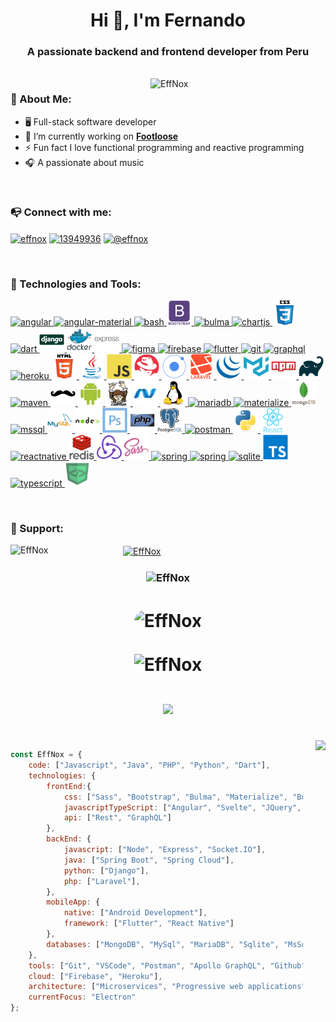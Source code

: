 <h1 align="center">Hi 👋, I'm Fernando</h1>
<h3 align="center">A passionate backend and frontend developer from Peru</h3>


<br>
<img align="right" alt="EffNox" width="280" src="https://imgur.com/vX4NeUA.png">
<h3 align="left"><b>📖 About Me:</b></h3>

- 🖥 Full-stack software developer
- 🔭 I’m currently working on <a href="https://www.footloose.pe/">**Footloose**</a>
- ⚡ Fun fact I love functional programming and reactive programming
- 🎧 A passionate about music



<br>
<h3 align="left"><b>📭 Connect with me:</b></h3>
<p align="left">
<a href="https://twitter.com/effnox" target="blank"><img align="center" src="https://raw.githubusercontent.com/rahuldkjain/github-profile-readme-generator/master/src/images/icons/Social/twitter.svg" alt="effnox" height="30" width="40" /></a>
<a href="https://stackoverflow.com/users/13949936" target="blank"><img align="center" src="https://raw.githubusercontent.com/rahuldkjain/github-profile-readme-generator/master/src/images/icons/Social/stack-overflow.svg" alt="13949936" height="30" width="40" /></a>
<a href="https://medium.com/@effnox" target="blank"><img align="center" src="https://raw.githubusercontent.com/rahuldkjain/github-profile-readme-generator/master/src/images/icons/Social/medium.svg" alt="@effnox" height="30" width="40" /></a>
</p>

<br>
<h3 align="left"><b>🔧 Technologies and Tools:</b></h3>
<p align="left"> 
<a href="https://angular.io" target="_blank"> <img src="https://angular.io/assets/images/logos/angular/angular.svg" alt="angular" width="40" height="40"/> </a>
<a href="https://material.angular.io/" target="_blank"> <img src="https://material.angular.io/assets/img/homepage/angular-white-transparent.svg" alt="angular-material" width="40" height="40"/> </a>
<a href="https://www.gnu.org/software/bash/" target="_blank"> <img src="https://www.vectorlogo.zone/logos/gnu_bash/gnu_bash-icon.svg" alt="bash" width="40" height="40"/> </a>
<a href="https://getbootstrap.com" target="_blank"> <img src="https://raw.githubusercontent.com/devicons/devicon/master/icons/bootstrap/bootstrap-plain-wordmark.svg" alt="bootstrap" width="40" height="40"/> </a>
<a href="https://bulma.io/" target="_blank"> <img src="https://raw.githubusercontent.com/gilbarbara/logos/804dc257b59e144eaca5bc6ffd16949752c6f789/logos/bulma.svg" alt="bulma" width="40" height="40"/> </a>
<a href="https://www.chartjs.org" target="_blank"> <img src="https://www.chartjs.org/media/logo-title.svg" alt="chartjs" width="40" height="40"/> </a>
<a href="https://www.w3schools.com/css/" target="_blank"> <img src="https://raw.githubusercontent.com/devicons/devicon/master/icons/css3/css3-original-wordmark.svg" alt="css3" width="40" height="40"/> </a>
<a href="https://dart.dev" target="_blank"> <img src="https://www.vectorlogo.zone/logos/dartlang/dartlang-icon.svg" alt="dart" width="40" height="40"/> </a>
<a href="https://www.djangoproject.com/" target="_blank"> <img src="https://raw.githubusercontent.com/devicons/devicon/master/icons/django/django-original.svg" alt="django" width="40" height="40"/> </a>
<a href="https://www.docker.com/" target="_blank"> <img src="https://raw.githubusercontent.com/devicons/devicon/master/icons/docker/docker-original-wordmark.svg" alt="docker" width="40" height="40"/> </a>
<a href="https://expressjs.com" target="_blank"> <img src="https://raw.githubusercontent.com/devicons/devicon/master/icons/express/express-original-wordmark.svg" alt="express" width="40" height="40"/> </a>
<a href="https://www.figma.com/" target="_blank"> <img src="https://www.vectorlogo.zone/logos/figma/figma-icon.svg" alt="figma" width="40" height="40"/> </a>
<a href="https://firebase.google.com/" target="_blank"> <img src="https://www.vectorlogo.zone/logos/firebase/firebase-icon.svg" alt="firebase" width="40" height="40"/> </a>
<a href="https://flutter.dev" target="_blank"> <img src="https://www.vectorlogo.zone/logos/flutterio/flutterio-icon.svg" alt="flutter" width="40" height="40"/> </a>
<a href="https://git-scm.com/" target="_blank"> <img src="https://www.vectorlogo.zone/logos/git-scm/git-scm-icon.svg" alt="git" width="40" height="40"/> </a>
<a href="https://graphql.org" target="_blank"> <img src="https://www.vectorlogo.zone/logos/graphql/graphql-icon.svg" alt="graphql" width="40" height="40"/> </a>
<a href="https://heroku.com" target="_blank"> <img src="https://www.vectorlogo.zone/logos/heroku/heroku-icon.svg" alt="heroku" width="40" height="40"/> </a>
<a href="https://www.w3.org/html/" target="_blank"> <img src="https://raw.githubusercontent.com/devicons/devicon/master/icons/html5/html5-original-wordmark.svg" alt="html5" width="40" height="40"/> </a>
<a href="https://www.java.com" target="_blank"> <img src="https://raw.githubusercontent.com/devicons/devicon/master/icons/java/java-original.svg" alt="java" width="40" height="40"/> </a>
<a href="https://developer.mozilla.org/en-US/docs/Web/JavaScript" target="_blank"> <img src="https://raw.githubusercontent.com/devicons/devicon/master/icons/javascript/javascript-original.svg" alt="javascript" width="40" height="40"/> </a>
<a href="https://developers.redhat.com/products/openjdk/overview" target="_blank"> <img src="https://raw.githubusercontent.com/devicons/devicon/9f4f5cdb393299a81125eb5127929ea7bfe42889/icons/redhat/redhat-plain.svg" alt="redhat" width="40" height="40"/> </a>
<a href="https://ionicframework.com/" target="_blank"> <img src="https://raw.githubusercontent.com/devicons/devicon/master/icons/ionic/ionic-original.svg" alt="ionic" width="40" height="40"/> </a>
<a href="https://laravel.com/" target="_blank"> <img src="https://raw.githubusercontent.com/devicons/devicon/master/icons/laravel/laravel-plain-wordmark.svg" alt="laravel" width="40" height="40"/> </a>
<a href="https://jquery.com/" target="_blank"> <img src="https://raw.githubusercontent.com/devicons/devicon/master/icons/jquery/jquery-original.svg" alt="jquery" width="40" height="40"/> </a>
<a href="https://material-ui.com/es/" target="_blank"> <img src="https://raw.githubusercontent.com/devicons/devicon/master/icons/materialui/materialui-plain.svg" alt="materialui" width="40" height="40"/> </a>
<a href="https://www.npmjs.com/" target="_blank"> <img src="https://raw.githubusercontent.com/devicons/devicon/master/icons/npm/npm-original-wordmark.svg" alt="npm" width="40" height="40"/> </a>
<a href="https://gradle.org/" target="_blank"> <img src="https://raw.githubusercontent.com/devicons/devicon/master/icons/gradle/gradle-plain.svg" alt="gradle" width="40" height="40"/> </a>
<a href="https://maven.apache.org/" target="_blank"> <img src="https://i.imgur.com/NUReudA.png" alt="maven" width="40" height="40"/> </a>
<a href="https://handlebarsjs.com/" target="_blank"> <img src="https://raw.githubusercontent.com/devicons/devicon/master/icons/handlebars/handlebars-original.svg" alt="handlebars" width="40" height="40"/> </a>
<a href="https://developer.android.com/?hl=es" target="_blank"> <img src="https://raw.githubusercontent.com/devicons/devicon/master/icons/android/android-original.svg" alt="android" width="40" height="40"/> </a>
<a href="https://getcomposer.org/" target="_blank"> <img src="https://raw.githubusercontent.com/devicons/devicon/master/icons/composer/composer-original.svg" alt="composer" width="40" height="40"/> </a>
<a href="https://dotnet.microsoft.com/apps/aspnet" target="_blank"> <img src="https://raw.githubusercontent.com/devicons/devicon/master/icons/dot-net/dot-net-original.svg" alt="dot-net" width="40" height="40"/> </a>
<a href="https://www.linux.org/" target="_blank"> <img src="https://raw.githubusercontent.com/devicons/devicon/master/icons/linux/linux-original.svg" alt="linux" width="40" height="40"/> </a>
<a href="https://mariadb.org/" target="_blank"> <img src="https://www.vectorlogo.zone/logos/mariadb/mariadb-icon.svg" alt="mariadb" width="40" height="40"/> </a>
<a href="https://materializecss.com/" target="_blank"> <img src="https://raw.githubusercontent.com/prplx/svg-logos/5585531d45d294869c4eaab4d7cf2e9c167710a9/svg/materialize.svg" alt="materialize" width="40" height="40"/> </a>
<a href="https://www.mongodb.com/" target="_blank"> <img src="https://raw.githubusercontent.com/devicons/devicon/master/icons/mongodb/mongodb-original-wordmark.svg" alt="mongodb" width="40" height="40"/> </a>
<a href="https://www.microsoft.com/en-us/sql-server" target="_blank"> <img src="https://www.svgrepo.com/show/303229/microsoft-sql-server-logo.svg" alt="mssql" width="40" height="40"/> </a>
<a href="https://www.mysql.com/" target="_blank"> <img src="https://raw.githubusercontent.com/devicons/devicon/master/icons/mysql/mysql-original-wordmark.svg" alt="mysql" width="40" height="40"/> </a>
<a href="https://nodejs.org" target="_blank"> <img src="https://raw.githubusercontent.com/devicons/devicon/master/icons/nodejs/nodejs-original-wordmark.svg" alt="nodejs" width="40" height="40"/> </a>
<a href="https://www.photoshop.com/en" target="_blank"> <img src="https://raw.githubusercontent.com/devicons/devicon/master/icons/photoshop/photoshop-line.svg" alt="photoshop" width="40" height="40"/> </a>
<a href="https://www.php.net" target="_blank"> <img src="https://raw.githubusercontent.com/devicons/devicon/master/icons/php/php-original.svg" alt="php" width="40" height="40"/> </a>
<a href="https://www.postgresql.org" target="_blank"> <img src="https://raw.githubusercontent.com/devicons/devicon/master/icons/postgresql/postgresql-original-wordmark.svg" alt="postgresql" width="40" height="40"/> </a>
<a href="https://postman.com" target="_blank"> <img src="https://www.vectorlogo.zone/logos/getpostman/getpostman-icon.svg" alt="postman" width="40" height="40"/> </a>
<a href="https://www.python.org" target="_blank"> <img src="https://raw.githubusercontent.com/devicons/devicon/master/icons/python/python-original.svg" alt="python" width="40" height="40"/> </a>
<a href="https://reactjs.org/" target="_blank"> <img src="https://raw.githubusercontent.com/devicons/devicon/master/icons/react/react-original-wordmark.svg" alt="react" width="40" height="40"/> </a>
<a href="https://reactnative.dev/" target="_blank"> <img src="https://reactnative.dev/img/header_logo.svg" alt="reactnative" width="40" height="40"/> </a>
<a href="https://redis.io" target="_blank"> <img src="https://raw.githubusercontent.com/devicons/devicon/master/icons/redis/redis-original-wordmark.svg" alt="redis" width="40" height="40"/> </a>
<a href="https://redux.js.org" target="_blank"> <img src="https://raw.githubusercontent.com/devicons/devicon/master/icons/redux/redux-original.svg" alt="redux" width="40" height="40"/> </a>
<a href="https://sass-lang.com" target="_blank"> <img src="https://raw.githubusercontent.com/devicons/devicon/master/icons/sass/sass-original.svg" alt="sass" width="40" height="40"/> </a>
<a href="https://spring.io/" target="_blank"> <img src="https://www.vectorlogo.zone/logos/springio/springio-icon.svg" alt="spring" width="40" height="40"/> </a>
<a href="https://scrapy.org/" target="_blank"> <img src="https://i.imgur.com/ZJtBKDA.png" alt="spring" width="40" height="40"/> </a> 
<a href="https://www.sqlite.org/" target="_blank"> <img src="https://www.vectorlogo.zone/logos/sqlite/sqlite-icon.svg" alt="sqlite" width="40" height="40"/> </a> 
<a href="https://www.typescriptlang.org/" target="_blank"> <img src="https://raw.githubusercontent.com/devicons/devicon/master/icons/typescript/typescript-original.svg" alt="typescript" width="40" height="40"/> </a> 
<a href="https://socket.io/" target="_blank"> <img src="https://cdn.worldvectorlogo.com/logos/socket-io.svg" alt="typescript" width="40" height="40"/> </a> 
<a href="" target="_blank"> <img src="https://raw.githubusercontent.com/devicons/devicon/master/icons/devicon/devicon-original.svg" alt="Developer" width="40" height="40"/> </a> 
</p>

<br>
<h3 align="left"><b>🤝 Support:</b></h3>
<p>
    <a href="https://www.buymeacoffee.com/EffNox"> <img align="left" src="https://cdn.buymeacoffee.com/buttons/v2/default-yellow.png" height="40" width="180" alt="EffNox" /></a> 
    <a href="https://www.paypal.com/donate?hosted_button_id=95SVCHPTY8YCG"> <img align="center" src="https://i.imgur.com/bPPjaxL.png" height="53" width="200" alt="EffNox" /></a>
</p>


<h3 align="center">
    <img align="center" src="https://komarev.com/ghpvc/?username=EffNox&color=blue" alt="EffNox" />
</h3>

<h1 align="center">
    <img align="center" src="https://github-readme-streak-stats.herokuapp.com?user=EffNox&theme=tokyonight&hide_border=true" style="border-radius:18px;" alt="EffNox"  />
    <br><br>
    <img align="center" src="https://github-readme-stats.vercel.app/api/top-langs/?username=effnox&layout=compact&theme=tokyonight&border_radius=16&locale=en&hide_border=true&hide_title=true" alt="EffNox" />
    <br><br>
    <img align="center" src="https://github-readme-stats.vercel.app/api?username=effnox&hide_border=true&hide_title=true&show_icons=true&theme=tokyonight&icon_color=DCC042&border_radius=16&locale=en&count_private=true" />
</h1>

<br>

<!-- <a align="right" href="https://stackoverflow.com/users/story/10637471"> -->
<a align="right" href="https://stackoverflow.com/users/10637471?tab=profile">
    <img align="right" src="https://github-readme-stackoverflow.vercel.app/?userID=10637471&theme=dark" height="461" style="margin-left:20px">
</a>


```javascript
const EffNox = {
    code: ["Javascript", "Java", "PHP", "Python", "Dart"],
    technologies: {
        frontEnd:{
            css: ["Sass", "Bootstrap", "Bulma", "Materialize", "Bulma"],
            javascriptTypeScript: ["Angular", "Svelte", "JQuery", "React.js", "Redux"],
            api: ["Rest", "GraphQL"]
        },
        backEnd: {
            javascript: ["Node", "Express", "Socket.IO"],
            java: ["Spring Boot", "Spring Cloud"],
            python: ["Django"],
            php: ["Laravel"],
        },
        mobileApp: {
            native: ["Android Development"],
            framework: ["Flutter", "React Native"]
        },
        databases: ["MongoDB", "MySql", "MariaDB", "Sqlite", "MsSql", "PostgreSQL", "Redis"],
    },
    tools: ["Git", "VSCode", "Postman", "Apollo GraphQL", "Github", "Composer", "Docker", "MongoDB Compass"],
    cloud: ["Firebase", "Heroku"],
    architecture: ["Microservices", "Progressive web applications", "Single page applications"],
    currentFocus: "Electron"
};

```
